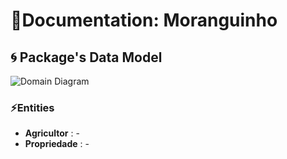 # 📕Documentation: Moranguinho



## 🌀 Package's Data Model

![Domain Diagram](classdiagram.png)

### ⚡Entities

* **Agricultor** : -
* **Propriedade** : -
